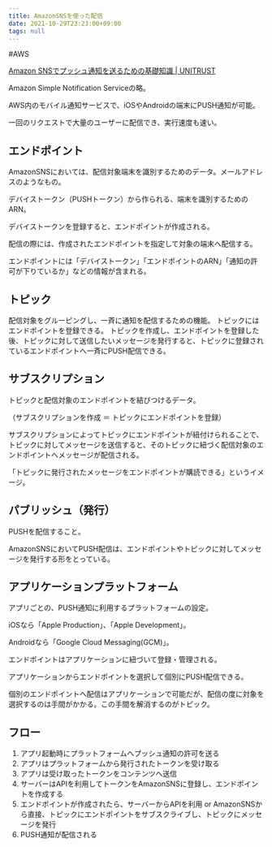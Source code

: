 ```yaml
---
title: AmazonSNSを使った配信
date: 2021-10-29T23:23:00+09:00
tags: null
---
```


\#AWS 

[Amazon SNSでプッシュ通知を送るための基礎知識 | UNITRUST](https://www.unitrust.co.jp/6182)

Amazon Simple Notification Serviceの略。

AWS内のモバイル通知サービスで、iOSやAndroidの端末にPUSH通知が可能。

一回のリクエストで大量のユーザーに配信でき、実行速度も速い。

## エンドポイント

AmazonSNSにおいては、配信対象端末を識別するためのデータ。メールアドレスのようなもの。

デバイストークン（PUSHトークン）から作られる、端末を識別するためのARN。

デバイストークンを登録すると、エンドポイントが作成される。

配信の際には、作成されたエンドポイントを指定して対象の端末へ配信する。

エンドポイントには「デバイストークン」「エンドポイントのARN」「通知の許可が下りているか」などの情報が含まれる。

## トピック

配信対象をグルーピングし、一斉に通知を配信するための機能。
トピックにはエンドポイントを登録できる。
トピックを作成し、エンドポイントを登録した後、トピックに対して送信したいメッセージを発行すると、トピックに登録されているエンドポイントへ一斉にPUSH配信できる。

## サブスクリプション

トピックと配信対象のエンドポイントを結びつけるデータ。

（サブスクリプションを作成 ＝ トピックにエンドポイントを登録）

サブスクリプションによってトピックにエンドポイントが紐付けられることで、トピックに対してメッセージを送信すると、そのトピックに紐づく配信対象のエンドポイントへメッセージが配信される。

「トピックに発行されたメッセージをエンドポイントが購読できる」というイメージ。

## パブリッシュ（発行）

PUSHを配信すること。

AmazonSNSにおいてPUSH配信は、エンドポイントやトピックに対してメッセージを発行する形をとっている。

## アプリケーションプラットフォーム

アプリごとの、PUSH通知に利用するプラットフォームの設定。

iOSなら「Apple Production」、「Apple Development」。

Androidなら「Google Cloud Messaging(GCM)」。

エンドポイントはアプリケーションに紐づいて登録・管理される。

アプリケーションからエンドポイントを選択して個別にPUSH配信できる。

個別のエンドポイントへ配信はアプリケーションで可能だが、配信の度に対象を選択するのは手間がかかる。この手間を解消するのがトピック。

## フロー

1. アプリ起動時にプラットフォームへプッシュ通知の許可を送る
1. アプリはプラットフォームから発行されたトークンを受け取る
1. アプリは受け取ったトークンをコンテンツへ送信
1. サーバーはAPIを利用してトークンをAmazonSNSに登録し、エンドポイントを作成する
1. エンドポイントが作成されたら、サーバーからAPIを利用 or AmazonSNSから直接、トピックにエンドポイントをサブスクライブし、トピックにメッセージを発行
1. PUSH通知が配信される
